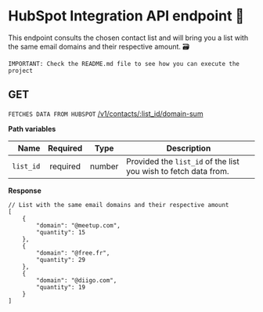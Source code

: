 # HubSpot Integration API endpoint 🚀

This endpoint consults the chosen contact list and will bring you a list with the same email domains and their respective amount. 🗃

``
IMPORTANT: Check the README.md file to see how you can execute the project
``

## GET
`FETCHES DATA FROM HUBSPOT` [/v1/contacts/:list_id/domain-sum](#get-1billingretrieve-billing-datajson) <br/>

**Path variables**

|          Name | Required |  Type   | Description                                                                                                                                                           |
| -------------:|:--------:|:-------:| --------------------------------------------------------------------------------------------------------------------------------------------------------------------- |
|     `list_id` | required | number  | Provided the `list_id` of the list you wish to fetch data from.                                                                    |

**Response**

```
// List with the same email domains and their respective amount 
[
    {
        "domain": "@meetup.com",
        "quantity": 15
    },
    {
        "domain": "@free.fr",
        "quantity": 29
    },
    {
        "domain": "@diigo.com",
        "quantity": 19
    }
]